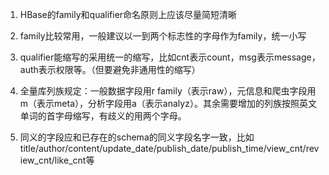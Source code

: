 1. HBase的family和qualifier命名原则上应该尽量简短清晰
2. family比较常用，一般建议以一到两个标志性的字母作为family，统一小写
3. qualifier能缩写的采用统一的缩写，比如cnt表示count，msg表示message，auth表示权限等。（但要避免非通用性的缩写）
4. 全量库列族规定：一般数据字段用r family（表示raw），元信息和爬虫字段用m（表示meta），分析字段用a（表示analyz）。其余需要增加的列族按照英文单词的首字母缩写，有歧义的用两个字母。

5. 同义的字段应和已存在的schema的同义字段名字一致，比如 title/author/content/update_date/publish_date/publish_time/view_cnt/review_cnt/like_cnt等
